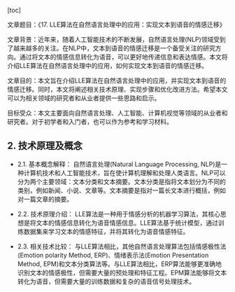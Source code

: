 
[toc]                    
                
                
文章题目：《17. LLE算法在自然语言处理中的应用：实现文本到语音的情感迁移》

文章背景：近年来，随着人工智能技术的不断发展，自然语言处理(NLP)领域受到了越来越多的关注。在NLP中，文本到语音的情感迁移是一个备受关注的研究方向。通过将文本的情感信息转化为语音，可以更好地传递信息和表达情感。本文将介绍LLE算法在自然语言处理中的应用，如何实现文本到语音的情感迁移。

文章目的：本文旨在介绍LLE算法在自然语言处理中的应用，并实现文本到语音的情感迁移。同时，本文将阐述相关技术原理、实现步骤和优化改进方法。希望本文可以为相关领域的研究者和从业者提供一些思路和启示。

目标受众：本文主要面向自然语言处理、人工智能、计算机视觉等领域的从业者和研究者。对于初学者和入门者，也可以作为参考和学习材料。

## 2. 技术原理及概念

- 2.1. 基本概念解释：
   自然语言处理(Natural Language Processing, NLP)是一种计算机技术和人工智能技术，旨在使计算机理解和处理人类语言。NLP可以分为两个主要领域：文本分类和文本摘要。文本分类是指将文本划分为不同的类别，例如新闻、小说、文章等。文本摘要是指对一篇长文本进行概括，例如对一篇文章的摘要。

- 2.2. 技术原理介绍：
   LLE算法是一种用于情感分析的机器学习算法，其核心思想是将文本的情感信息转化为语音情感信息。LLE算法基于统计模型，通过训练数据集来学习文本的情感特征，并将其转化为语音情感特征。

- 2.3. 相关技术比较：
   与LLE算法相比，其他自然语言处理算法包括情感极性法(Emotion polarity Method, ERP)、情绪表示法(Emotion Presentation Method, EPM)和文本分类算法等。与LLE算法相比，ERP算法能够更准确地识别文本的情感极性，但需要大量的预处理和特征工程。EPM算法能够将文本转化为语音，但需要大量的训练数据和复杂的语音信号处理技术。

